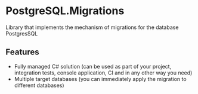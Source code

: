 # PostgreSQL.Migrations
Library that implements the mechanism of migrations for the database PostgresSQL

## Features
- Fully managed C# solution (can be used as part of your project, integration tests, console application, CI and in any other way you need)
- Multiple target databases (you can immediately apply the migration to different databases)

